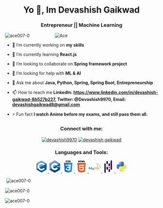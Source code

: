 <h1 align="center">Yo 👋, Im Devashish Gaikwad</h1>
<h3 align="center">Entrepreneur || Machine Learning</h3>

<img align="right" alt="Ace" width="340" src="https://gifdb.com/images/high/ace-one-piece-laughing-sunset-2cf3puztep511gnn.gif">

<p align="left"> <img src="https://komarev.com/ghpvc/?username=ace007-0&label=Profile%20views&color=0e75b6&style=flat" alt="ace007-0" /> </p>

- 🔭 I’m currently working on **my skills**

- 🌱 I’m currently learning **React.js**

- 👯 I’m looking to collaborate on **Spring framework project**

- 🤝 I’m looking for help with **ML & AI**

- 💬 Ask me about **Java, Python, Spring, Spring Boot, Entrepreneurship**

- 📫 How to reach me **LinkedIn: https://www.linkedin.com/in/devashish-gaikwad-8b527b227, Twitter: @Devashish9970, Email: devashishgaikwad8@gmail.com**

- ⚡ Fun fact **I watch Anime before my exams, and still pass them all.**

<h3 align="center">Connect with me:</h3>
<p align="center">
<a href="https://twitter.com/devashish9970" target="blank"><img align="center" src="https://raw.githubusercontent.com/rahuldkjain/github-profile-readme-generator/master/src/images/icons/Social/twitter.svg" alt="devashish9970" height="30" width="40" /></a>
<a href="https://linkedin.com/in/devashish gaikwad" target="blank"><img align="center" src="https://raw.githubusercontent.com/rahuldkjain/github-profile-readme-generator/master/src/images/icons/Social/linked-in-alt.svg" alt="devashish gaikwad" height="30" width="40" /></a>
</p>

<h3 align="center">Languages and Tools:</h3>
<p align="center"> <a href="https://www.cprogramming.com/" target="_blank" rel="noreferrer"> <img src="https://raw.githubusercontent.com/devicons/devicon/master/icons/c/c-original.svg" alt="c" width="40" height="40"/> </a> <a href="https://www.w3schools.com/cpp/" target="_blank" rel="noreferrer"> <img src="https://raw.githubusercontent.com/devicons/devicon/master/icons/cplusplus/cplusplus-original.svg" alt="cplusplus" width="40" height="40"/> </a> <a href="https://www.w3schools.com/css/" target="_blank" rel="noreferrer"> <img src="https://raw.githubusercontent.com/devicons/devicon/master/icons/css3/css3-original-wordmark.svg" alt="css3" width="40" height="40"/> </a> <a href="https://www.w3.org/html/" target="_blank" rel="noreferrer"> <img src="https://raw.githubusercontent.com/devicons/devicon/master/icons/html5/html5-original-wordmark.svg" alt="html5" width="40" height="40"/> </a> <a href="https://www.mysql.com/" target="_blank" rel="noreferrer"> <img src="https://raw.githubusercontent.com/devicons/devicon/master/icons/mysql/mysql-original-wordmark.svg" alt="mysql" width="40" height="40"/> </a> <a href="https://pandas.pydata.org/" target="_blank" rel="noreferrer"> <img src="https://raw.githubusercontent.com/devicons/devicon/2ae2a900d2f041da66e950e4d48052658d850630/icons/pandas/pandas-original.svg" alt="pandas" width="40" height="40"/> </a> <a href="https://www.python.org" target="_blank" rel="noreferrer"> <img src="https://raw.githubusercontent.com/devicons/devicon/master/icons/python/python-original.svg" alt="python" width="40" height="40"/> </a> </p>

<p>&nbsp;<img align="center" src="https://github-readme-stats.vercel.app/api?username=ace007-0&show_icons=true&locale=en" alt="ace007-0" /></p>

<p ><img align="center" src="https://github-readme-stats.vercel.app/api/top-langs?username=ace007-0&show_icons=true&locale=en&layout=compact" alt="ace007-0"/></p>


<p><img align="center" src="https://github-readme-streak-stats.herokuapp.com/?user=ace007-0&" alt="ace007-0" /></p>
